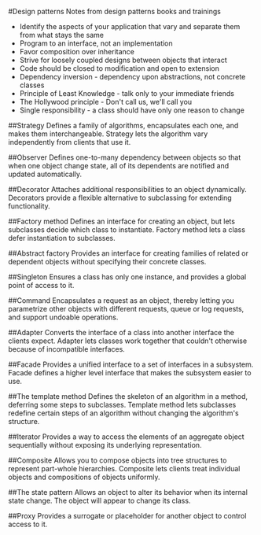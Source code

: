 #Design patterns
Notes from design patterns books and trainings

- Identify the aspects of your application that vary and separate them from what stays the same
- Program to an interface, not an implementation
- Favor composition over inheritance
- Strive for loosely coupled designs between objects that interact
- Code should be closed to modification and open to extension
- Dependency inversion - dependency upon abstractions, not concrete classes
- Principle of Least Knowledge - talk only to your immediate friends
- The Hollywood principle - Don't call us, we'll call you
- Single responsibility - a class should have only one reason to change

##Strategy
Defines a family of algorithms, encapsulates each one, and makes them interchangeable.
Strategy lets the algorithm vary independently from clients that use it.

##Observer
Defines one-to-many dependency between objects so that when one object change state, all of its dependents are notified and updated automatically.

##Decorator
Attaches additional responsibilities to an object dynamically. Decorators provide a flexible alternative to subclassing for extending functionality.

##Factory method
Defines an interface for creating an object, but lets subclasses decide which class to instantiate.
Factory method lets a class defer instantiation to subclasses.

##Abstract factory
Provides an interface for creating families of related or dependent objects without specifying their concrete classes.

##Singleton
Ensures a class has only one instance, and provides a global point of access to it.

##Command
Encapsulates a request as an object, thereby letting you parametrize other objects with different requests, queue or log requests, and support undoable operations.

##Adapter
Converts the interface of a class into another interface the clients expect.
Adapter lets classes work together that couldn't otherwise because of incompatible interfaces.

##Facade
Provides a unified interface to a set of interfaces in a subsystem. Facade defines a higher level interface that makes the subsystem easier to use.

##The template method
Defines the skeleton of an algorithm in a method, deferring some steps to subclasses.
Template method lets subclasses redefine certain steps of an algorithm without changing the algorithm's structure.

##Iterator
Provides a way to access the elements of an aggregate object sequentially without exposing its underlying representation.

##Composite
Allows you to compose objects into tree structures to represent part-whole hierarchies.
Composite lets clients treat individual objects and compositions of objects uniformly.

##The state pattern
Allows an object to alter its behavior when its internal state change. The object will appear to change its class.

##Proxy
Provides a surrogate or placeholder for another object to control access to it.
